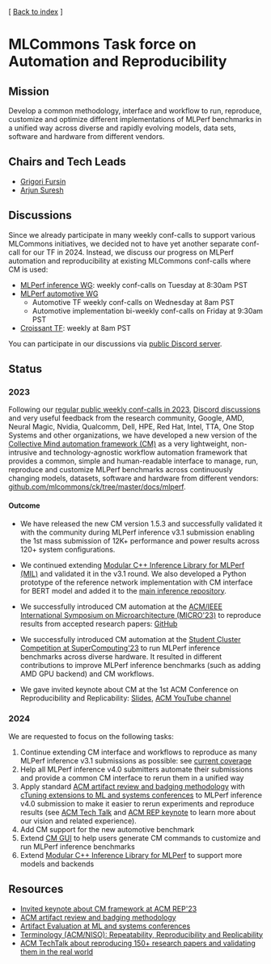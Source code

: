 [ [Back to index](README.md) ]

# MLCommons Task force on Automation and Reproducibility

## Mission

Develop a common methodology, interface and workflow to run, reproduce, customize and optimize different implementations of MLPerf benchmarks 
in a unified way across diverse and rapidly evolving models, data sets, software and hardware from different vendors.

## Chairs and Tech Leads

* [Grigori Fursin](https://cKnowledge.org/gfursin)
* [Arjun Suresh](https://www.linkedin.com/in/arjunsuresh)

## Discussions

Since we already participate in many weekly conf-calls to support various MLCommons initiatives, 
we decided not to have yet another separate conf-call for our TF in 2024.
Instead, we discuss our progress on MLPerf automation and reproducibility at existing MLCommons conf-calls
where CM is used:
* [MLPerf inference WG](https://mlcommons.org/working-groups/benchmarks/inference): weekly conf-calls on Tuesday at 8:30am PST
* [MLPerf automotive WG](https://mlcommons.org/working-groups/benchmarks/automotive)
  * Automotive TF weekly conf-calls on Wednesday at 8am PST
  * Automotive implementation bi-weekly conf-calls on Friday at 9:30am PST
* [Croissant TF](https://github.com/mlcommons/croissant): weekly at 8am PST

You can participate in our discussions via [public Discord server](https://discord.gg/JjWNWXKxwT).

## Status

### 2023

Following our [regular public weekly conf-calls in 2023](https://docs.google.com/document/d/1zMNK1m_LhWm6jimZK6YE05hu4VH9usdbKJ3nBy-ZPAw), 
[Discord discussions](https://discord.gg/JjWNWXKxwT) and very useful feedback from the research community, 
Google, AMD, Neural Magic, Nvidia, Qualcomm, Dell, HPE, Red Hat,
Intel, TTA, One Stop Systems and other organizations, we have developed a new version 
of the [Collective Mind automation framework (CM)](https://github.com/mlcommons/ck) as a very lightweight, 
non-intrusive and technology-agnostic workflow automation framework that provides a common, simple 
and human-readable interface to manage, run, reproduce and customize MLPerf benchmarks
across continuously changing models, datasets, software and hardware from different vendors:
[github.com/mlcommons/ck/tree/master/docs/mlperf](https://github.com/mlcommons/ck/tree/master/docs/mlperf).
 
#### Outcome

* We have released the new CM version 1.5.3 and successfully validated it with the community during MLPerf inference v3.1 submission 
  enabling the 1st mass submission of 12K+ performance and power results across 120+ system configurations.

* We continued extending [Modular C++ Inference Library for MLPerf (MIL)](https://github.com/mlcommons/ck/tree/master/cm-mlops/script/app-mlperf-inference-cpp) 
  and validated it in the v3.1 round. We also developed a Python prototype of the reference network implementation
  with CM interface for BERT model and added it to the [main inference repository](https://github.com/mlcommons/inference/tree/master/language/bert#loadgen-over-the-network).

* We successfully introduced CM automation at the [ACM/IEEE International Symposium on Microarchitecture (MICRO'23)](https://cTuning.org/ae/micro2023.html)
  to reproduce results from accepted research papers: [GitHub](https://github.com/ctuning/cm-reproduce-research-projects/tree/main/script)
  
* We successfully introduced CM automation at the [Student Cluster Competition at SuperComputing'23](https://github.com/mlcommons/ck/blob/master/docs/tutorials/scc23-mlperf-inference-bert.md)
  to run MLPerf inference benchmarks across diverse hardware. It resulted in different contributions to improve MLPerf inference benchmarks
  (such as adding AMD GPU backend) and CM workflows.

* We gave invited keynote about CM at the 1st ACM Conference on Reproducibility and Replicability: 
  [Slides](https://doi.org/10.5281/zenodo.8105339), [ACM YouTube channel](https://www.youtube.com/watch?v=_1f9i_Bzjmg)


### 2024

We are requested to focus on the following tasks:

1) Continue extending CM interface and workflows to reproduce as many MLPerf inference v3.1 submissions as possible: see [current coverage](https://github.com/mlcommons/ck/issues/1052)
2) Help all MLPerf inference v4.0 submitters automate their submissions and provide a common CM interface to rerun them in a unified way
3) Apply standard [ACM artifact review and badging methodology](https://www.acm.org/publications/policies/artifact-review-and-badging-current) 
   with [cTuning extensions to ML and systems conferences](https://cTuning.org/ae) 
   to MLPerf inference v4.0 submission to make it easier to rerun experiments and reproduce results (see [ACM Tech Talk](https://www.youtube.com/watch?v=7zpeIVwICa4) 
   and [ACM REP keynote](https://doi.org/10.5281/zenodo.8105339) to learn more about our vision and related experience).
4) Add CM support for the new automotive benchmark
5) Extend [CM GUI](https://cknowledge.org/cm-gui/?tags=generic,app,mlperf,inference) to help users generate CM commands to customize and run MLPerf inference benchmarks
6) Extend [Modular C++ Inference Library for MLPerf](https://github.com/mlcommons/ck/tree/master/cm-mlops/script/app-mlperf-inference-cpp) to support more models and backends

## Resources

* [Invited keynote about CM framework at ACM REP'23](https://doi.org/10.5281/zenodo.8105339)
* [ACM artifact review and badging methodology](https://www.acm.org/publications/policies/artifact-review-and-badging-current) 
* [Artifact Evaluation at ML and systems conferences](https://cTuning.org/ae)
* [Terminology (ACM/NISO): Repeatability, Reproducibility and Replicability](artifact-evaluation/faq.md#what-is-the-difference-between-repeatability-reproducibility-and-replicability)
* [ACM TechTalk about reproducing 150+ research papers and validating them in the real world](https://www.youtube.com/watch?v=7zpeIVwICa4)
